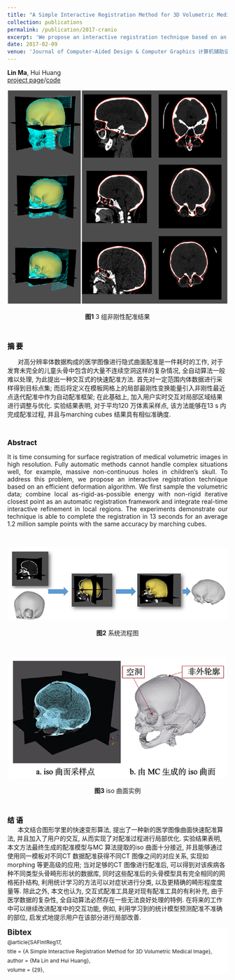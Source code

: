 ```yaml
---
title: "A Simple Interactive Registration Method for 3D Volumetric Medical Image"
collection: publications
permalink: /publication/2017-cranio
excerpt: 'We propose an interactive registration technique based on an efficient deformation algorithm.'
date: 2017-02-09
venue: 'Journal of Computer-Aided Design & Computer Graphics 计算机辅助设计与图形学学报'
---
```


**Lin Ma**, Hui Huang  
[project page](http://vcc.szu.edu.cn/research/2017/SAFIntReg.html)/[code](https://github.com/marlinilram/cranioviewer)  

<p style="text-align:center;">
	<img src="/images/cranio_1.jpeg" alt=""> 
</p>
<p style="text-align:center;">
	<strong>图</strong><strong>1</strong> 3 组非刚性配准结果
</p>
<p style="text-align:center;">
	<br>
</p>
<p>
	<span style="color:#000000;font-size:16px;"><strong>摘 要</strong></span> 
</p>
<p>
	&nbsp; &nbsp; &nbsp; 对高分辨率体数据构成的医学图像进行隐式曲面配准是一件耗时的工作, 对于发育未完全的儿童头骨中包含的大量不连续空洞这样的复杂情况, 全自动算法一般难以处理, 为此提出一种交互式的快速配准方法. 首先对一定范围内体数据进行采样得到目标点集; 而后将定义在模板网格上的局部最刚性变换能量引入非刚性最近点迭代配准中作为自动配准框架; 在此基础上, 加入用户实时交互对局部区域结果进行调整与优化. 实验结果表明, 对于平均120 万体素采样点, 该方法能够在13 s 内完成配准过程, 并且与marching cubes 结果具有相似准确度.
</p>
<p>
	<br>
</p>
<p>
	<span style="color:#000000;font-size:16px;"><strong>Abstract</strong></span> 
</p>
<p style="text-align:justify;">
	It is time consuming for surface registration of medical volumetric images in high resolution. Fully automatic methods cannot handle complex situations well, for example, massive non-continuous holes in children’s skull. To address this problem, we propose an interactive registration technique based on an efficient deformation algorithm. We first sample the volumetric data; combine local as-rigid-as-possible energy with non-rigid iterative closest point as an automatic registration framework and integrate real-time interactive refinement in local regions. The experiments demonstrate our technique is able to complete the registration in 13 seconds for an average 1.2 million sample points with the same accuracy by marching cubes.
</p>
<p>
	<br>
</p>
<p style="text-align:center;">
	<img src="/images/cranio_2.jpeg" alt=""> 
</p>
<p style="text-align:center;">
	<strong>图</strong><strong>2</strong> 系统流程图
</p>
<p style="text-align:center;">
	<br>
</p>
<p style="text-align:center;">
	<img src="/images/cranio_3.jpeg" width="500" height="278" alt=""> 
</p>
<p style="text-align:center;">
	<strong>图3</strong> iso 曲面实例
</p>
<p>
	<br>
</p>
<p>
	<span style="font-size:16px;color:#000000;"><strong>结 语</strong></span><br>
&nbsp; &nbsp; &nbsp; 本文结合图形学里的快速变形算法, 提出了一种新的医学图像曲面快速配准算法, 并且加入了用户的交互, 从而实现了对配准过程进行局部优化. 实验结果表明, 本文方法最终生成的配准模型与MC 算法提取的iso 曲面十分接近, 并且能够通过使用同一模板对不同CT 数据配准获得不同CT 图像之间的对应关系, 实现如morphing 等更高级的应用; 当对足够的CT 图像进行配准后, 可以得到对该疾病各种不同类型头骨畸形形状的数据库, 同时这些配准后的头骨模型具有完全相同的网格拓扑结构, 利用统计学习的方法可以对症状进行分类, 以及更精确的畸形程度度量等. 除此之外, 本文也认为, 交互式配准工具是对现有配准工具的有利补充, 由于医学数据的复杂性, 全自动算法必然存在一些无法良好处理的特例. 在将来的工作中可以继续改进配准中的交互功能, 例如, 利用学习到的统计模型预测配准不准确的部位, 启发式地提示用户在该部分进行局部改善.
</p>

<p style="font-size:12px;background-color:#ffffff;text-align:justify;"> <span style="font-size:18px;"><span style="font-size:14px;"><strong><span style="font-size:18px;">Bibtex</span></strong><br>
<span style="font-size:12px;">@article{SAFIntReg17,&nbsp;</span><br>
<span style="font-size:12px;">title&nbsp;=&nbsp;{</span></span><span style="font-size:12px;">A Simple Interactive Registration Method for 3D Volumetric Medical Image</span><span style="font-size:14px;"><span style="font-size:12px;">},</span><br>
<span style="font-size:12px;">author&nbsp;=&nbsp;{Ma Lin and Hui Huang},</span><br>
<span style="font-size:12px;">volume&nbsp;=&nbsp;{29},</span><br>
</span></span> 
	</p>